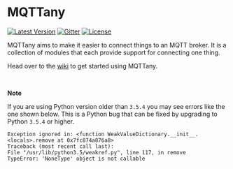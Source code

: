 # MQTTany

[![Latest Version](https://img.shields.io/github/v/tag/CrazyIvan359/mqttany?label=release)](https://github.com/CrazyIvan359/mqttany/releases)
[![Gitter](https://img.shields.io/gitter/room/mqttany/community)](https://gitter.im/mqttany/community)
[![License](https://img.shields.io/github/license/CrazyIvan359/mqttany)](https://github.com/CrazyIvan359/mqttany/blob/master/LICENSE)

MQTTany aims to make it easier to connect things to an MQTT broker. It is a
collection of modules that each provide support for connecting one thing.

Head over to the [wiki](https://github.com/CrazyIvan359/mqttany/wiki) to get
started using MQTTany.

<br>

**Note**

If you are using Python version older than `3.5.4` you may see errors like the
one shown below. This is a Python bug that can be fixed by upgrading to Python
`3.5.4` or higher.

```none
Exception ignored in: <function WeakValueDictionary.__init__.<locals>.remove at 0x7fc874a876a8>
Traceback (most recent call last):
File "/usr/lib/python3.5/weakref.py", line 117, in remove
TypeError: 'NoneType' object is not callable
```
